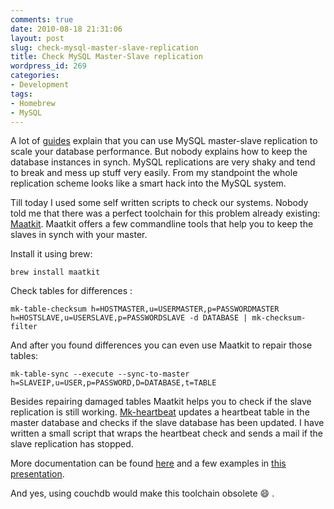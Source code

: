 ```yaml
---
comments: true
date: 2010-08-18 21:31:06
layout: post
slug: check-mysql-master-slave-replication
title: Check MySQL Master-Slave replication
wordpress_id: 269
categories:
- Development
tags:
- Homebrew
- MySQL
---
```


A lot of [guides](http://railslab.newrelic.com/scaling-rails) explain that you
can use MySQL master-slave replication to scale your database performance. But
nobody explains how to keep the database instances in synch. MySQL replications
are very shaky and tend to break and mess up stuff very easily. From my
standpoint the whole replication scheme looks like a smart hack into the MySQL
system.

Till today I used some self written scripts to check our systems. Nobody told
me that there was a perfect toolchain for this problem already existing:
[Maatkit](http://www.maatkit.org/). Maatkit offers a few commandline tools that
help you to keep the slaves in synch with your master.

Install it using brew:

```
brew install maatkit
```

Check tables for differences :

```
mk-table-checksum h=HOSTMASTER,u=USERMASTER,p=PASSWORDMASTER h=HOSTSLAVE,u=USERSLAVE,p=PASSWORDSLAVE -d DATABASE | mk-checksum-filter
```

And after you found differences you can even use Maatkit to repair those tables:

```
mk-table-sync --execute --sync-to-master h=SLAVEIP,u=USER,p=PASSWORD,D=DATABASE,t=TABLE
```

Besides repairing damaged tables Maatkit helps you to check if the slave
replication is still working.
[Mk-heartbeat](http://www.maatkit.org/doc/mk-heartbeat.html) updates a
heartbeat table in the master database and checks if the slave database has
been updated. I have written a small script that wraps the heartbeat check and
sends a mail if the slave replication has stopped.

More documentation can be found [here](http://www.maatkit.org/doc/) and a few
examples in [this presentation](http://www.scribd.com/doc/15014708/Make-Your-Life-Easier-with-Maatkit).

And yes, using couchdb would make this toolchain obsolete :smile: .
